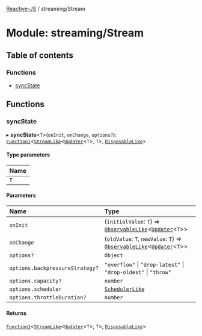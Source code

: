 [Reactive-JS](../README.md) / streaming/Stream

# Module: streaming/Stream

## Table of contents

### Functions

- [syncState](streaming_Stream.md#syncstate)

## Functions

### syncState

▸ **syncState**<`T`\>(`onInit`, `onChange`, `options?`): [`Function1`](functions.md#function1)<[`StreamLike`](../interfaces/streaming.StreamLike.md)<[`Updater`](functions.md#updater)<`T`\>, `T`\>, [`DisposableLike`](../interfaces/util.DisposableLike.md)\>

#### Type parameters

| Name |
| :------ |
| `T` |

#### Parameters

| Name | Type |
| :------ | :------ |
| `onInit` | (`initialValue`: `T`) => [`ObservableLike`](../interfaces/rx.ObservableLike.md)<[`Updater`](functions.md#updater)<`T`\>\> |
| `onChange` | (`oldValue`: `T`, `newValue`: `T`) => [`ObservableLike`](../interfaces/rx.ObservableLike.md)<[`Updater`](functions.md#updater)<`T`\>\> |
| `options?` | `Object` |
| `options.backpressureStrategy?` | ``"overflow"`` \| ``"drop-latest"`` \| ``"drop-oldest"`` \| ``"throw"`` |
| `options.capacity?` | `number` |
| `options.scheduler` | [`SchedulerLike`](../interfaces/util.SchedulerLike.md) |
| `options.throttleDuration?` | `number` |

#### Returns

[`Function1`](functions.md#function1)<[`StreamLike`](../interfaces/streaming.StreamLike.md)<[`Updater`](functions.md#updater)<`T`\>, `T`\>, [`DisposableLike`](../interfaces/util.DisposableLike.md)\>

